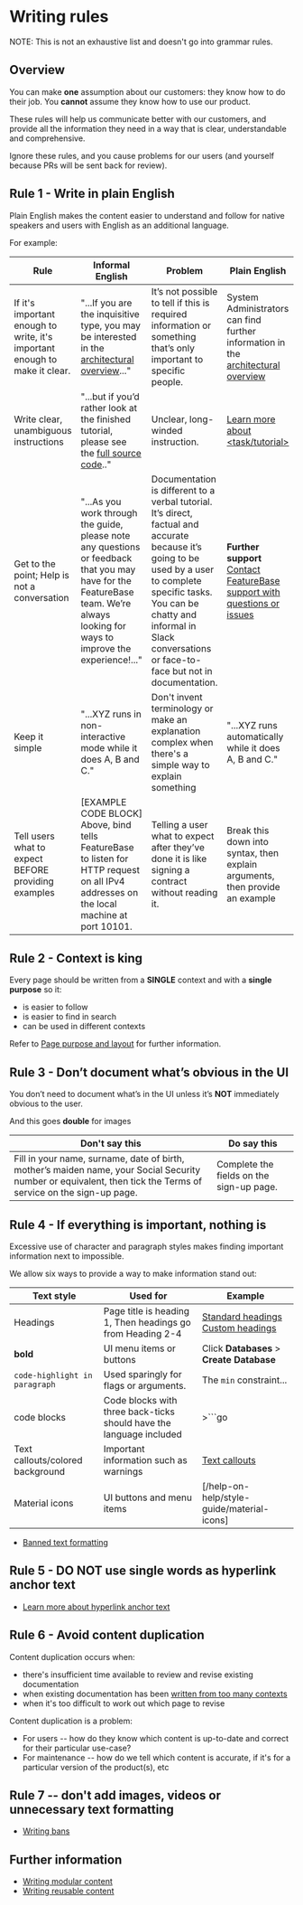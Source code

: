 # Writing rules

NOTE: This is not an exhaustive list and doesn't go into grammar rules.

## Overview

You can make **one** assumption about our customers: they know how to do their job. You **cannot** assume they know how to use our product.

These rules will help us communicate better with our customers, and provide all the information they need in a way that is clear, understandable and comprehensive.

Ignore these rules, and you cause problems for our users (and yourself because PRs will be sent back for review).

## Rule 1 - Write in plain English

Plain English makes the content easier to understand and follow for native speakers and users with English as an additional language.

For example:

| Rule | Informal English | Problem | Plain English |
|---|---|---|---|
| If it's important enough to write, it's important enough to make it clear. | "...If you are the inquisitive type, you may be interested in the [architectural overview]()..." | It’s not possible to tell if this is required information or something that’s only important to specific people. | System Administrators can find further information in the [architectural overview](URL) |
| Write clear, unambiguous instructions | "...but if you’d rather look at the finished tutorial, please see the [full source code]().." | Unclear, long-winded instruction. | [Learn more about <task/tutorial>](URL) |
| Get to the point; Help is not a conversation | "...As you work through the guide, please note any questions or feedback that you may have for the FeatureBase team. We’re always looking for ways to improve the experience!..."  | Documentation is different to a verbal tutorial. It’s direct, factual and accurate because it’s going to be used by a user to complete specific tasks.<br/>You can be chatty and informal in Slack conversations or face-to-face but not in documentation. | **Further support**<br/> [Contact FeatureBase support with questions or issues](#) |
| Keep it simple | "...XYZ runs in non-interactive mode while it does A, B and C." | Don't invent terminology or make an explanation complex when there's a simple way to explain something | "...XYZ runs automatically while it does A, B and C." |
| Tell users what to expect BEFORE providing examples | [EXAMPLE CODE BLOCK]<br/>Above, bind tells FeatureBase to listen for HTTP request on all IPv4 addresses on the local machine at port 10101. | Telling a user what to expect after they’ve done it is like signing a contract without reading it. | Break this down into syntax, then explain arguments, then provide an example |

## Rule 2 - Context is king

Every page should be written from a **SINGLE** context and with a **single purpose** so it:

* is easier to follow
* is easier to find in search
* can be used in different contexts

Refer to [Page purpose and layout](/help-on-help/style-guide/page-purpose-layout) for further information.

## Rule 3 - Don’t document what’s obvious in the UI

You don’t need to document what’s in the UI unless it’s **NOT** immediately obvious to the user.

And this goes **double** for images

| Don't say this | Do say this |
|---|---|
| Fill in your name, surname, date of birth, mother’s maiden name, your Social Security number or equivalent, then  tick the Terms of service on the sign-up page. | Complete the fields on the sign-up page. |

## Rule 4 - If everything is important, nothing is

Excessive use of character and paragraph styles makes finding important information next to impossible.

We allow six ways to provide a way to make information stand out:

| Text style | Used for | Example |
|---|---|---|
| Headings | Page title is heading 1, Then headings go from Heading 2-4 | [Standard headings](/help-on-help/style-guide/standard-headings)<br/>[Custom headings](/help-on-help/style-guide/custom-heading-page-title) |
| **bold** | UI menu items or buttons | Click **Databases** > **Create Database** |
| `code-highlight in paragraph` | Used sparingly for flags or arguments. | The `min` constraint... |
| code blocks | Code blocks with three back-ticks should have the language included | >```go |
| Text callouts/colored background | Important information such as warnings | [Text callouts](/help-on-help/writing-help/writing-content-callouts) |
| Material icons | UI buttons and menu items | [/help-on-help/style-guide/material-icons] |

* [Banned text formatting](/help-on-help/writing-help/writing-bans#banned-text-styling)

## Rule 5 - DO NOT use single words as hyperlink anchor text

* [Learn more about hyperlink anchor text](/help-on-help/writing-help/writing-hyperlinks)

## Rule 6 - Avoid content duplication

Content duplication occurs when:
* there's insufficient time available to review and revise existing documentation
* when existing documentation has been [written from too many contexts](/help-on-help/writing-help/writing-planning-content)
* when it's too difficult to work out which page to revise

Content duplication is a problem:

* For users -- how do they know which content is up-to-date and correct for their particular use-case?
* For maintenance -- how do we tell which content is accurate, if it's for a particular version of the product(s), etc

## Rule 7 -- don't add images, videos or unnecessary text formatting

* [Writing bans](/help-on-help/writing-help/writing-bans)

## Further information

* [Writing modular content](/help-on-help/writing-help/writing-modular-content)
* [Writing reusable content](/help-on-help/writing-help/writing-common-include)
